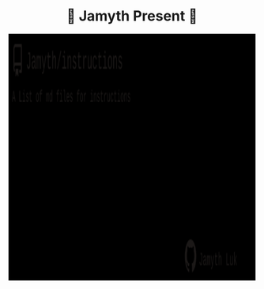 <!-- built at 2022-08-04T00:00:00 -->
<h1 align="center">
🎉 Jamyth Present 🎉
</h1>
<p align="center">
    <a href="https://github.com/Jamyth/instructions">
        <img width="500" height="500" src="./readme.svg" />
    </a>
</p>